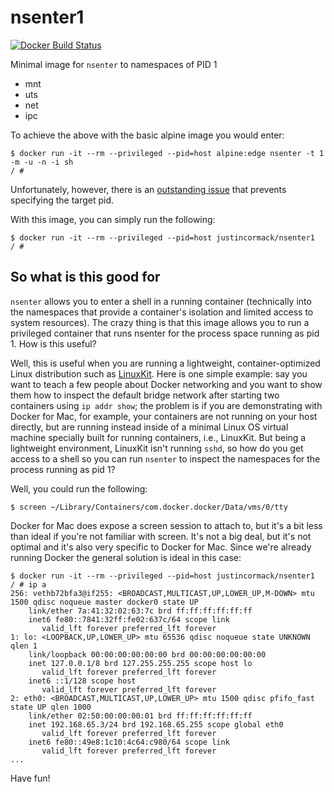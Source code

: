 # nsenter1

[![Docker Build Status](https://img.shields.io/docker/pulls/justincormack/nsenter1.svg)](https://hub.docker.com/r/justincormack/nsenter1)

Minimal image for `nsenter` to namespaces of PID 1

* mnt
* uts
* net
* ipc

To achieve the above with the basic alpine image you would enter:

    $ docker run -it --rm --privileged --pid=host alpine:edge nsenter -t 1 -m -u -n -i sh
    / #

Unfortunately, however, there is an [outstanding issue](https://github.com/gliderlabs/docker-alpine/issues/359)
that prevents specifying the target pid.

With this image, you can simply run the following:

    $ docker run -it --rm --privileged --pid=host justincormack/nsenter1
    / #

## So what is this good for

`nsenter` allows you to enter a shell in a running container (technically into the namespaces that provide
a container's isolation and limited access to system resources). The crazy thing is that this image allows
you to run a privileged container that runs nsenter for the process space running as pid 1. How is this useful?

Well, this is useful when you are running a lightweight, container-optimized Linux distribution such as
[LinuxKit](https://blog.docker.com/2017/04/introducing-linuxkit-container-os-toolkit/).
Here is one simple example: say you want to teach a few people about Docker networking and you want to
show them how to inspect the default bridge network after starting two containers using `ip addr show`;
the problem is if you are demonstrating with Docker for Mac, for example, your containers are not running on
your host directly, but are running instead inside of a minimal Linux OS virtual machine specially built for
running containers, i.e., LinuxKit. But being a lightweight environment, LinuxKit isn't running `sshd`, so
how do you get access to a shell so you can run `nsenter` to inspect the namespaces for the process running as pid 1?

Well, you could run the following:

    $ screen ~/Library/Containers/com.docker.docker/Data/vms/0/tty

Docker for Mac does expose a screen session to attach to, but it's a bit less than ideal if you're not familiar
with screen. It's not a big deal, but it's not optimal and it's also very specific to Docker for Mac. Since
we're already running Docker the general solution is ideal in this case:

```
$ docker run -it --rm --privileged --pid=host justincormack/nsenter1
/ # ip a
256: vethb72bfa3@if255: <BROADCAST,MULTICAST,UP,LOWER_UP,M-DOWN> mtu 1500 qdisc noqueue master docker0 state UP
    link/ether 7a:41:32:02:63:7c brd ff:ff:ff:ff:ff:ff
    inet6 fe80::7841:32ff:fe02:637c/64 scope link
       valid_lft forever preferred_lft forever
1: lo: <LOOPBACK,UP,LOWER_UP> mtu 65536 qdisc noqueue state UNKNOWN qlen 1
    link/loopback 00:00:00:00:00:00 brd 00:00:00:00:00:00
    inet 127.0.0.1/8 brd 127.255.255.255 scope host lo
       valid_lft forever preferred_lft forever
    inet6 ::1/128 scope host
       valid_lft forever preferred_lft forever
2: eth0: <BROADCAST,MULTICAST,UP,LOWER_UP> mtu 1500 qdisc pfifo_fast state UP qlen 1000
    link/ether 02:50:00:00:00:01 brd ff:ff:ff:ff:ff:ff
    inet 192.168.65.3/24 brd 192.168.65.255 scope global eth0
       valid_lft forever preferred_lft forever
    inet6 fe80::49e8:1c10:4c64:c980/64 scope link
       valid_lft forever preferred_lft forever
...
```

Have fun!
 
